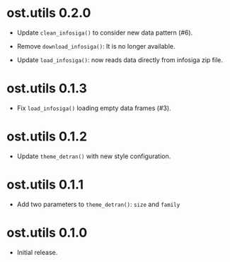 # ost.utils 0.2.0

* Update `clean_infosiga()` to consider new data pattern (#6).

* Remove `download_infosiga()`: It is no longer available.

* Update `load_infosiga()`: now reads data directly from infosiga zip file.

# ost.utils 0.1.3

* Fix `load_infosiga()` loading empty data frames (#3).

# ost.utils 0.1.2

* Update `theme_detran()` with new style configuration.

# ost.utils 0.1.1

* Add two parameters to `theme_detran()`: `size` and `family`

# ost.utils 0.1.0

* Initial release.
